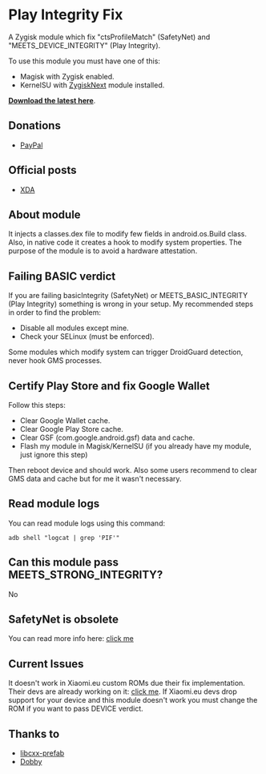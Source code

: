 # Play Integrity Fix
A Zygisk module which fix "ctsProfileMatch" (SafetyNet) and "MEETS_DEVICE_INTEGRITY" (Play Integrity).

To use this module you must have one of this:
- Magisk with Zygisk enabled.
- KernelSU with [ZygiskNext](https://github.com/Dr-TSNG/ZygiskNext) module installed.

[**Download the latest here**](https://github.com/chiteroman/PlayIntegrityFix/releases/latest).

## Donations
- [PayPal](https://paypal.me/chiteroman)

## Official posts
- [XDA](https://xdaforums.com/t/module-play-integrity-fix-safetynet-fix.4607985/)

## About module
It injects a classes.dex file to modify few fields in android.os.Build class. Also, in native code it creates a hook to modify system properties.
The purpose of the module is to avoid a hardware attestation.

## Failing BASIC verdict
If you are failing basicIntegrity (SafetyNet) or MEETS_BASIC_INTEGRITY (Play Integrity) something is wrong in your setup. My recommended steps in order to find the problem:
- Disable all modules except mine.
- Check your SELinux (must be enforced).

Some modules which modify system can trigger DroidGuard detection, never hook GMS processes.

## Certify Play Store and fix Google Wallet
Follow this steps:
- Clear Google Wallet cache.
- Clear Google Play Store cache.
- Clear GSF (com.google.android.gsf) data and cache.
- Flash my module in Magisk/KernelSU (if you already have my module, just ignore this step)

Then reboot device and should work. Also some users recommend to clear GMS data and cache but for me it wasn't necessary.

## Read module logs
You can read module logs using this command:
```
adb shell "logcat | grep 'PIF'"
```

## Can this module pass MEETS_STRONG_INTEGRITY?
No

## SafetyNet is obsolete
You can read more info here: [click me](https://xdaforums.com/t/info-play-integrity-api-replacement-for-safetynet.4479337/)

## Current Issues
It doesn't work in Xiaomi.eu custom ROMs due their fix implementation.
Their devs are already working on it: [click me](https://xiaomi.eu/community/threads/google-wallet-stopped-working-device-doesnt-meet-security-requirements.70444/post-704331).
If Xiaomi.eu devs drop support for your device and this module doesn't work you must change the ROM if you want to pass DEVICE verdict.

## Thanks to
- [libcxx-prefab](https://github.com/RikkaW/libcxx-prefab)
- [Dobby](https://github.com/jmpews/Dobby)
